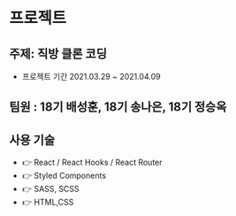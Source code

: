 # 프로젝트

## 주제: 직방 클론 코딩

- 프로젝트 기간​ 2021.03.29 ~ 2021.04.09

## 팀원 : 18기 배성훈, 18기 송나은, 18기 정승옥

## 사용 기술

- 👉 React / React Hooks / React Router
- 👉 Styled Components
- 👉 SASS, SCSS
- 👉 HTML,CSS
